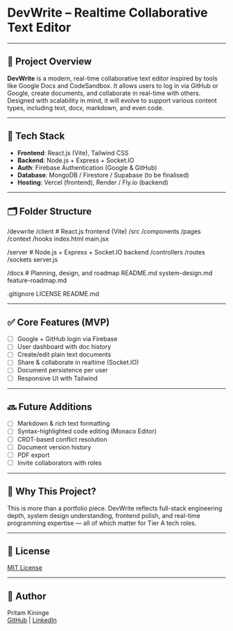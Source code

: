 # DevWrite – Realtime Collaborative Text Editor

---

## 🚀 Project Overview
**DevWrite** is a modern, real-time collaborative text editor inspired by tools like Google Docs and CodeSandbox. It allows users to log in via GitHub or Google, create documents, and collaborate in real-time with others. Designed with scalability in mind, it will evolve to support various content types, including text, docx, markdown, and even code.

---

## 🧱 Tech Stack
- **Frontend**: React.js (Vite), Tailwind CSS
- **Backend**: Node.js + Express + Socket.IO
- **Auth**: Firebase Authentication (Google & GitHub)
- **Database**: MongoDB / Firestore / Supabase (to be finalised)
- **Hosting**: Vercel (frontend), Render / Fly.io (backend)

---

## 🗂 Folder Structure
/devwrite
/client # React.js frontend (Vite)
/src
/components
/pages
/context
/hooks
index.html
main.jsx

/server # Node.js + Express + Socket.IO backend
/controllers
/routes
/sockets
server.js

/docs # Planning, design, and roadmap
README.md
system-design.md
feature-roadmap.md

.gitignore
LICENSE
README.md


---

## ✅ Core Features (MVP)
- [ ] Google + GitHub login via Firebase
- [ ] User dashboard with doc history
- [ ] Create/edit plain text documents
- [ ] Share & collaborate in realtime (Socket.IO)
- [ ] Document persistence per user
- [ ] Responsive UI with Tailwind

---

## 🔜 Future Additions
- [ ] Markdown & rich text formatting
- [ ] Syntax-highlighted code editing (Monaco Editor)
- [ ] CRDT-based conflict resolution
- [ ] Document version history
- [ ] PDF export
- [ ] Invite collaborators with roles

---

## 🧠 Why This Project?
This is more than a portfolio piece. DevWrite reflects full-stack engineering depth, system design understanding, frontend polish, and real-time programming expertise — all of which matter for Tier A tech roles.

---

## 📜 License
[MIT License](./LICENSE)

---

## 📌 Author
Pritam Kininge  
[GitHub](https://github.com/kininge) | [LinkedIn](https://linkedin.com/in/pritam-kininge)

